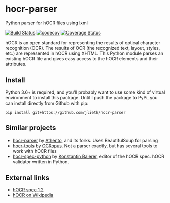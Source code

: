# hocr-parser
Python parser for hOCR files using lxml

[![Build Status](https://travis-ci.org/jlieth/hocr-parser.svg?branch=master)](https://travis-ci.org/jlieth/hocr-parser)
[![codecov](https://codecov.io/gh/jlieth/hocr-parser/branch/master/graph/badge.svg)](https://codecov.io/gh/jlieth/hocr-parser)
[![Coverage Status](https://coveralls.io/repos/github/jlieth/hocr-parser/badge.svg?branch=master)](https://coveralls.io/github/jlieth/hocr-parser?branch=master)

hOCR is an open standard for representing the results of optical character
recognition (OCR). The results of OCR (the recognized text, layout, styles,
etc.) are represented in hOCR using XHTML. This Python module parses an
existing hOCR file and gives easy access to the hOCR elements and their
attributes.

## Install
Python 3.6+ is required, and you'll probably want to use some kind of
virtual environment to install this package. Until I push the package to
PyPi, you can install directly from Github with pip:

```
pip install git+https://github.com/jlieth/hocr-parser
```

## Similar projects
* [hocr-parser](https://github.com/athento/hocr-parser) by
  [Athento](https://github.com/athento), and its forks. Uses BeautifulSoup
  for parsing
* [hocr-tools](https://github.com/ocropus/hocr-tools) by
  [OCRopus](https://github.com/ocropus). Not a parser exactly, but has
  several tools to work with hOCR files
* [hocr-spec-python](https://github.com/kba/hocr-spec-python) by 
  [Konstantin Baierer](https://github.com/kba), editor of the hOCR spec.
  hOCR validator written in Python.

## External links
* [hOCR spec 1.2](http://kba.cloud/hocr-spec/1.2/)
* [hOCR on Wikipedia](https://en.wikipedia.org/wiki/HOCR)

